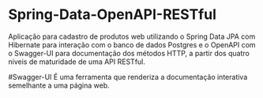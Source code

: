# Spring-Data-OpenAPI-RESTful
Aplicação para cadastro de produtos web utilizando o Spring Data JPA com Hibernate para interação com o banco de dados Postgres e o OpenAPI com o Swagger-UI para documentação dos métodos HTTP, a partir dos quatro níveis de maturidade de uma API RESTful.

#Swagger-UI
É uma ferramenta que renderiza a documentação interativa semelhante a uma página web.
